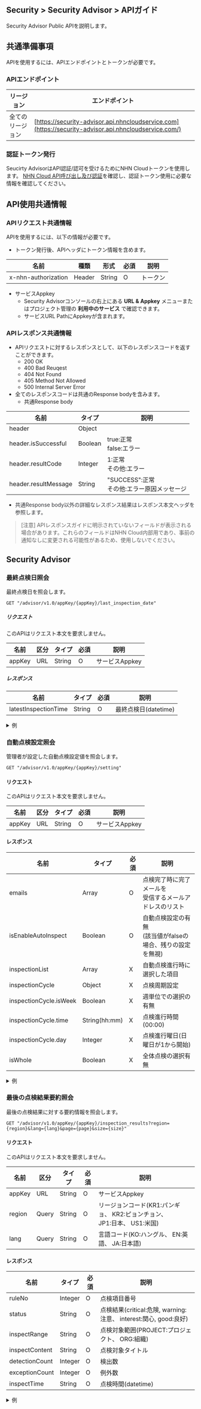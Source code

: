 ## Security > Security Advisor > APIガイド
Security Advisor Public APIを説明します。
## 共通準備事項
APIを使用するには、APIエンドポイントとトークンが必要です。

### APIエンドポイント
| リージョン | エンドポイント |
| --- | ----- |
| 全てのリージョン | [https://security-advisor.api.nhncloudservice.com](https://security-advisor.api.nhncloudservice.com/) |

### 認証トークン発行
Seucirty AdvisorはAPI認証/認可を受けるためにNHN Cloudトークンを使用します。
[NHN Cloud API呼び出し及び認証](https://docs.nhncloud.com/ko/nhncloud/ko/public-api/api-authentication/)を確認し、認証トークン使用に必要な情報を確認してください。
## API使用共通情報

### APIリクエスト共通情報

APIを使用するには、以下の情報が必要です。

* トークン発行後、APIヘッダにトークン情報を含めます。

| 名前 | 種類 | 形式 | 必須 | 説明 |
| --- | --- | --- | --- | --- |
| x-nhn-authorization | Header | String | O | トークン |
* サービスAppkey
    * Security Advisorコンソールの右上にある **URL & Appkey** メニューまたはプロジェクト管理の **利用中のサービス** で確認できます。
    * サービスURL PathにAppkeyが含まれます。

### APIレスポンス共通情報

* APIリクエストに対するレスポンスとして、以下のレスポンスコードを返すことができます。
    * 200 OK
    * 400 Bad Reuqest
    * 404 Not Found
    * 405 Method Not Allowed
    * 500 Internal Server Error
* 全てのレスポンスコードは共通のResponse bodyを含みます。
    * 共通Response body

| 名前 | タイプ | 説明 |
| --- | --- | --- |
| header | Object |  |
| header.isSuccessful | Boolean | true:正常<br>false:エラー |
| header.resultCode | Integer | 1:正常<br>その他:エラー |
| header.resultMessage | String | "SUCCESS":正常<br>その他:エラー原因メッセージ |

* <span style="color:rgb(49, 51, 56);">共通Response body以外の詳細なレスポンス結果はレスポンス本文ヘッダを参照します。</span>

> [注意] APIレスポンスガイドに明示されていないフィールドが表示される場合があります。これらのフィールドはNHN Cloud内部用であり、事前の通知なしに変更される可能性があるため、使用しないでください。
## Security Advisor

### 最終点検日照会

最終点検日を照会します。

```
GET "/advisor/v1.0/appKey/{appKey}/last_inspection_date"
```
##### リクエスト

このAPIはリクエスト本文を要求しません。

| 名前 | 区分 | タイプ | 必須 | 説明 |
| --- | --- | --- | --- | --- |
| appKey | URL | String | O | サービスAppkey |

##### レスポンス

| 名前 | タイプ | 必須 | 説明 |
| --- | --- | --- | --- |
| latestInspectionTime | String | O | 最終点検日(datetime) |

<details>
  <summary>例</summary>
<p>

```json
{
    "header": {
        "resultCode": 1,
        "resultMessage": "Request success",
        "isSuccessful": true
    },
    "body": {
        "latestInspectionTime": "2025-03-11T16:00:32+09:00"
    }
}
```

<br>
</details>

### 自動点検設定照会

管理者が設定した自動点検設定値を照会します。

```
GET "/advisor/v1.0/appKey/{appKey}/setting"
```

#### リクエスト

このAPIはリクエスト本文を要求しません。

| 名前 | 区分 | タイプ | 必須 | 説明 |
| --- | --- | --- | --- | --- |
| appKey | URL | String | O | サービスAppkey |

#### レスポンス

| 名前 | タイプ | 必須 | 説明 |
| --- | --- | --- | --- |
| <span style="">emails</span> | <span style="">Array</span> | O | <span style="">点検完了時に完了メールを</span><br><span style="">受信するメールアドレスのリスト</span> |
| <span style="">isEnableAutoInspect</span> | <span style="">Boolean</span> | O | <span style="">自動点検設定の有無</span><br><span style="">(該当値がfalseの場合、残りの設定を無視)</span> |
| <span style="">inspectionList</span> | <span style="">Array</span> | X | <span style="">自動点検進行時に選択した項目</span> |
| <span style="">inspectionCycle</span> | <span style="">Object</span> | X | <span style="">点検周期設定</span> |
| <span style="">inspectionCycle.isWeek</span> | <span style="">Boolean</span> | X | <span style="">週単位での選択の有無</span> |
| <span style="">inspectionCycle.time</span> | <span style="">String(hh:mm)</span> | X | <span style="">点検進行時間(00:00)</span> |
| <span style="">inspectionCycle.day</span> | <span style="">Integer</span> | X | <span style="">点検進行曜日(日曜日が1から開始)</span> |
| <span style="">isWhole</span> | <span style="">Boolean</span> | X | <span style="">全体点検の選択有無</span> |

<details>
  <summary>例</summary>
<p>

```json
{
    "header": {
        "resultCode": 1,
        "resultMessage": "Request success",
        "isSuccessful": true
    },
    "body": {
        "emails": ["nhncloud@nhn.com"],
        "isEnableAutoInspect": true,
        "inspectionList": [
            1,
            2,
            3,
            4,
            5,
            6,
            7,
            8,
9
        ],
        "inspectionCycle": {
            "isWeek": true,
            "time": "00:00",
            "day": 2
        },
        "isWhole": false
    }
}
```

<br>
</details>

### 最後の点検結果要約照会

最後の点検結果に対する要約情報を照会します。

```
GET "/advisor/v1.0/appKey/{appKey}/inspection_results?region={region}&lang={lang}&page={page}&size={size}"
```

#### リクエスト

このAPIはリクエスト本文を要求しません。

| 名前 | 区分 | タイプ | 必須 | 説明 |
| --- | --- | --- | --- | --- |
| appKey | URL | String | O | サービスAppkey |
| region | Query | String | O | リージョンコード(KR1:パンギョ、 KR2:ピョンチョン、<br>JP1:日本、 US1:米国) |
| lang | Query | String | O | 言語コード(KO:ハングル、 EN:英語、 JA:日本語) |

#### レスポンス

| 名前 | タイプ | 必須 | 説明 |
| --- | --- | --- | --- |
| ruleNo | Integer | O | 点検項目番号 |
| status | String | O | 点検結果(critical:危険, warning:注意、 interest:関心, good:良好) |
| inspectRange | String | O | 点検対象範囲(PROJECT:プロジェクト、 ORG:組織) |
| inspectContent | String | O | 点検対象タイトル |
| detectionCount | Integer | O | 検出数 |
| exceptionCount | Integer | O | 例外数 |
| inspectTime | String | O | 点検時間(datetime) |

<details>
  <summary>例</summary>
<p>

```json
{
    "header": {
        "resultCode": 1,
        "resultMessage": "Request success",
        "isSuccessful": true
    },
    "body": [
        {
            "ruleNo": 10,
            "status": "good",
            "inspectRange": "PROJECT",
            "inspectContent": "Security Groups点検",
            "detectionCount": 0,
            "exceptionCount": 0,
            "inspectTime": "2023-06-12T19:53:35+09:00"
        },
        {
            "ruleNo": 11,
            "status": "good",
            "inspectRange": "PROJECT",
            "inspectContent": "Database Security Groups点検",
            "detectionCount": 0,
            "exceptionCount": 0,
            "inspectTime": "2023-06-12T19:53:35+09:00"
        },
        {
            "ruleNo": 1,
            "status": "critical",
            "inspectRange": "ORG",
            "inspectContent": "IAMログイン失敗セキュリティ診断",
            "detectionCount": 1,
            "exceptionCount": 0,
            "inspectTime": "2025-03-11T16:00:42+09:00"
        },
        {
            "ruleNo": 2,
            "status": "critical",
            "inspectRange": "ORG",
            "inspectContent": "IAMログインセッション時間点検",
            "detectionCount": 1,
            "exceptionCount": 0,
            "inspectTime": "2025-03-11T16:00:42+09:00"
        },
        {
            "ruleNo": 3,
            "status": "critical",
            "inspectRange": "ORG",
            "inspectContent": "IAMログインセッション数点検",
            "detectionCount": 1,
            "exceptionCount": 0,
            "inspectTime": "2025-03-11T16:00:42+09:00"
        },
        {
            "ruleNo": 4,
            "status": "good",
            "inspectRange": "ORG",
            "inspectContent": "プロジェクトメンバーの未使用IAMアカウント点検",
            "detectionCount": 0,
            "exceptionCount": 0,
            "inspectTime": "2025-03-11T16:00:43+09:00"
        },
        {
            "ruleNo": 5,
            "status": "good",
            "inspectRange": "ORG",
            "inspectContent": "プロジェクトのIAMアカウント使用状況を点検",
            "detectionCount": 0,
            "exceptionCount": 0,
            "inspectTime": "2025-03-11T16:00:43+09:00"
        },
        {
            "ruleNo": 6,
            "status": "critical",
            "inspectRange": "ORG",
            "inspectContent": "プロジェクトメンバー会員アカウントの二要素認証設定を点検",
            "detectionCount": 1,
            "exceptionCount": 0,
            "inspectTime": "2025-03-11T16:00:43+09:00"
        },
        {
            "ruleNo": 7,
            "status": "critical",
            "inspectRange": "ORG",
            "inspectContent": "プロジェクトメンバーIAMアカウントの二要素認証設定を点検",
            "detectionCount": 1,
            "exceptionCount": 0,
            "inspectTime": "2025-03-11T16:00:43+09:00"
        },
        {
            "ruleNo": 8,
            "status": "good",
            "inspectRange": "ORG",
            "inspectContent": "IAMコンソールドメイン設定を点検",
            "detectionCount": 0,
            "exceptionCount": 0,
            "inspectTime": "2025-03-11T16:00:43+09:00"
        },
        {
            "ruleNo": 9,
            "status": "critical",
            "inspectRange": "ORG",
            "inspectContent": "IAMコンソールのIP ACL設定を点検",
            "detectionCount": 1,
            "exceptionCount": 0,
            "inspectTime": "2025-03-11T16:00:43+09:00"
        },
        {
            "ruleNo": 12,
            "inspectRange": "PROJECT",
            "inspectContent": "RDSアクセス制御を点検",
            "detectionCount": 0,
            "exceptionCount": 0
        },
        {
            "ruleNo": 13,
            "inspectRange": "PROJECT",
            "inspectContent": "NCRイメージ脆弱性点検設定を点検",
            "detectionCount": 0,
            "exceptionCount": 0
        }
    ]
}
```

</details>
